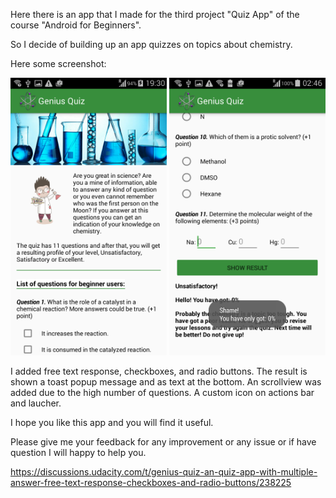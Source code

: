 
Here there is an app that I made for the third project "Quiz App" of the course "Android for Beginners".

So I decide of building up an app quizzes on topics about chemistry.

Here some screenshot:
<p align="center">
  <img src="Screenshot_2017-04-11-19-30-33.png" width="250"/>
  <img src="Screenshot_2017-04-11-02-46-46.png" width="250"/>
</p>

I added free text response, checkboxes, and radio buttons. The result is shown a toast popup message and as text at the bottom. An scrollview was added due to the high number of questions. A custom icon on actions bar and laucher.

I hope you like this app and you will find it useful.

Please give me your feedback for any improvement or any issue or if have question I will happy to help you.

https://discussions.udacity.com/t/genius-quiz-an-quiz-app-with-multiple-answer-free-text-response-checkboxes-and-radio-buttons/238225
